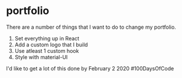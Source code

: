 # portfolio

There are a number of things that I want to do to change my portfolio.

1. Set everything up in React
2. Add a custom logo that I build
3. Use atleast 1 custom hook
4. Style with material-UI

I'd like to get a lot of this done by February 2 2020
#100DaysOfCode